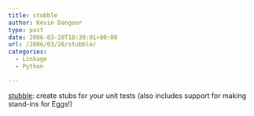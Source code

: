 ```yaml
---
title: stubble
author: Kevin Dangoor
type: post
date: 2006-03-28T18:39:01+00:00
url: /2006/03/28/stubble/
categories:
  - Linkage
  - Python

---
```

[stubble][1]: create stubs for your unit tests (also includes support for making stand-ins for Eggs!)

 [1]: http://www.reahl.org/project?name=stubble